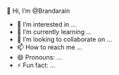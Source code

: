  👋 Hi, I’m @Brandarain
- 👀 I’m interested in ...
- 🌱 I’m currently learning ...
- 💞️ I’m looking to collaborate on ...
- 📫 How to reach me ...
- 😄 Pronouns: ...
- ⚡ Fun fact: ...

<!---
Brandarain/Brandarain is a ✨ special ✨ repository because its `README.md` (this file) appears on your GitHub profile.
You can click the Preview link to take a look at your changes.
--->

